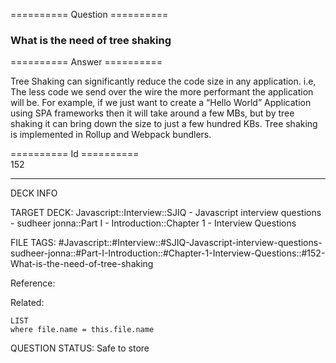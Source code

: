 ========== Question ==========  

### What is the need of tree shaking  

========== Answer ==========  

Tree Shaking can significantly reduce the code size in any application. i.e, The less code we send over the wire the more performant the application will be. For example, if we just want to create a “Hello World” Application using SPA frameworks then it will take around a few MBs, but by tree shaking it can bring down the size to just a few hundred KBs. Tree shaking is implemented in Rollup and Webpack bundlers.

========== Id ==========  
152

---

DECK INFO

TARGET DECK: Javascript::Interview::SJIQ - Javascript interview questions - sudheer jonna::Part I - Introduction::Chapter 1 - Interview Questions

FILE TAGS: #Javascript::#Interview::#SJIQ-Javascript-interview-questions-sudheer-jonna::#Part-I-Introduction::#Chapter-1-Interview-Questions::#152-What-is-the-need-of-tree-shaking

Reference:

Related:

```dataview
LIST
where file.name = this.file.name
```

QUESTION STATUS: Safe to store
